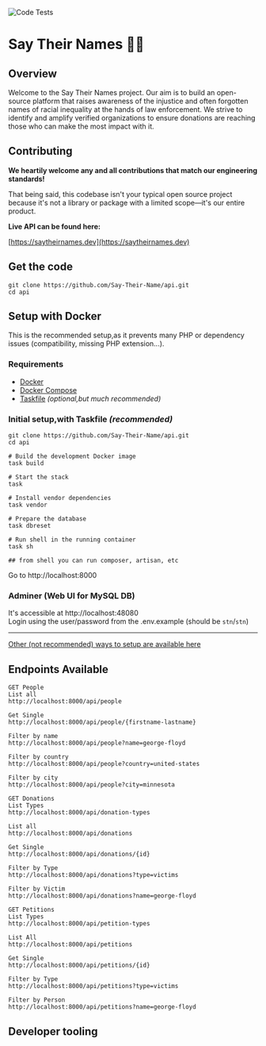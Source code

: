 ![Code Tests](https://github.com/Say-Their-Name/say-their-names-api/workflows/Code%20Tests/badge.svg)

# Say Their Names ✊🏿

## Overview

Welcome to the Say Their Names project. Our aim is to build an open-source platform that raises awareness of the injustice and often forgotten names of racial inequality at the hands of law enforcement. We strive to identify and amplify verified organizations to ensure donations are reaching those who can make the most impact with it.

## Contributing

**We heartily welcome any and all contributions that match our engineering standards!**

That being said, this codebase isn't your typical open source project because it's not a library or package with a limited scope—it's our entire product.

**Live API can be found here:**  

[https://saytheirnames.dev](https://saytheirnames.dev)

## Get the code
```
git clone https://github.com/Say-Their-Name/api.git
cd api
```

## Setup with Docker
This is the recommended setup,as it prevents many PHP or dependency issues 
(compatibility, missing PHP extension...).

### Requirements
* [Docker](https://docs.docker.com/get-docker/)  
* [Docker Compose](https://docs.docker.com/compose/install/)  
* [Taskfile](https://taskfile.dev/#/installation) *(optional,but much recommended)*

### Initial setup,with Taskfile *(recommended)*
```
git clone https://github.com/Say-Their-Name/api.git
cd api

# Build the development Docker image
task build

# Start the stack
task

# Install vendor dependencies
task vendor

# Prepare the database
task dbreset

# Run shell in the running container
task sh

## from shell you can run composer, artisan, etc
```
Go to http://localhost:8000

### Adminer (Web UI for MySQL DB)  
It's accessible at http://localhost:48080  
Login using the user/password from the .env.example (should be `stn`/`stn`)  


---
[Other (not recommended) ways to setup are available here](docs/install_alternatives.md)

## Endpoints Available

```
GET People
List all
http://localhost:8000/api/people

Get Single
http://localhost:8000/api/people/{firstname-lastname}

Filter by name
http://localhost:8000/api/people?name=george-floyd

Filter by country
http://localhost:8000/api/people?country=united-states

Filter by city
http://localhost:8000/api/people?city=minnesota

GET Donations
List Types
http://localhost:8000/api/donation-types

List all
http://localhost:8000/api/donations

Get Single
http://localhost:8000/api/donations/{id}

Filter by Type
http://localhost:8000/api/donations?type=victims

Filter by Victim
http://localhost:8000/api/donations?name=george-floyd

GET Petitions
List Types
http://localhost:8000/api/petition-types

List All
http://localhost:8000/api/petitions

Get Single
http://localhost:8000/api/petitions/{id}

Filter by Type
http://localhost:8000/api/petitions?type=victims

Filter by Person
http://localhost:8000/api/petitions?name=george-floyd
```

## Developer tooling
